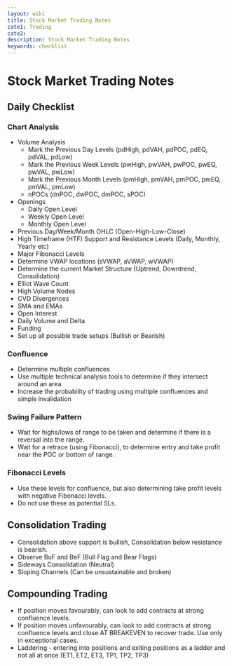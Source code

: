 ```yaml
---
layout: wiki
title: Stock Market Trading Notes
cate1: Trading
cate2: 
description: Stock Market Trading Notes
keywords: checklist
---
```


# Stock Market Trading Notes

## Daily Checklist

### Chart Analysis
  - Volume Analysis
    - Mark the Previous Day Levels (pdHigh, pdVAH, pdPOC, pdEQ, pdVAL, pdLow)
    - Mark the Previous Week Levels (pwHigh, pwVAH, pwPOC, pwEQ, pwVAL, pwLow)
    - Mark the Previous Month Levels (pmHigh, pmVAH, pmPOC, pmEQ, pmVAL, pmLow)
    - nPOCs (dnPOC, dwPOC, dmPOC, sPOC)
  - Openings
    - Daily Open Level
    - Weekly Open Level
    - Monthly Open Level
  - Previous Day/Week/Month OHLC (Open-High-Low-Close)
  - High Timeframe (HTF) Support and Resistance Levels (Daily, Monthly, Yearly etc)
  - Major Fibonacci Levels
  - Determine VWAP locations (sVWAP, aVWAP, wVWAP)
  - Determine the current Market Structure (Uptrend, Downtrend, Consolidation)
  - Elliot Wave Count
  - High Volume Nodes
  - CVD Divergences
  - SMA and EMAs
  - Open Interest
  - Daily Volume and Delta
  - Funding
  - Set up all possible trade setups (Bullish or Bearish)

### Confluence
  - Determine multiple confluences
  - Use multiple technical analysis tools to determine if they intersect around an area
  - Increase the probability of trading using multiple confluences and simple invalidation

### Swing Failure Pattern
  - Wait for highs/lows of range to be taken and determine if there is a reversal into the range.
  - Wait for a retrace (using Fibonacci), to determine entry and take profit near the POC or bottom of range.

### Fibonacci Levels
  - Use these levels for confluence, but also determining take profit levels with negative Fibonacci levels.
  - Do not use these as potential SLs.

## Consolidation Trading
  - Consolidation above support is bullish, Consolidation below resistance is bearish.
  - Observe BuF and BeF (Bull Flag and Bear Flags)
  - Sideways Consolidation (Neutral)
  - Sloping Channels (Can be unsustainable and broken)

## Compounding Trading
  - If position moves favourably, can look to add contracts at strong confluence levels.
  - If position moves unfavourably, can look to add contracts at strong confluence levels and close AT BREAKEVEN to recover trade. Use only in exceptional cases.
  - Laddering - entering into positions and exiting positions as a ladder and not all at once (ET1, ET2, ET3, TP1, TP2, TP3)
